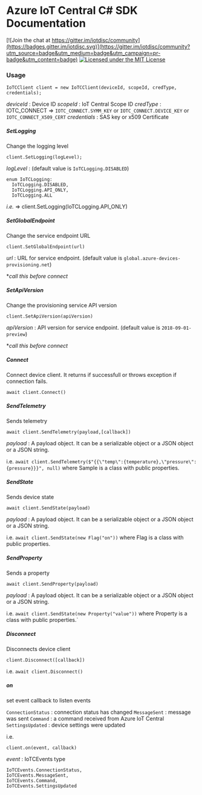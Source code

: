 # Azure IoT Central C# SDK Documentation

[![Join the chat at https://gitter.im/iotdisc/community](https://badges.gitter.im/iotdisc.svg)](https://gitter.im/iotdisc/community?utm_source=badge&utm_medium=badge&utm_campaign=pr-badge&utm_content=badge)
[![Licensed under the MIT License](https://img.shields.io/badge/License-MIT-blue.svg)](https://github.com/lucadruda/iotc-csharp-device-client/blob/master/LICENSE)



### Usage

```
IoTCClient client = new IoTCClient(deviceId, scopeId, credType, credentials);
```
*deviceId*   : Device ID
*scopeId*    : IoT Central Scope ID
*credType*   : IOTC_CONNECT => `IOTC_CONNECT.SYMM_KEY` or `IOTC_CONNECT.DEVICE_KEY` or `IOTC_CONNECT_X509_CERT`
*credentials*  : SAS key or x509 Certificate



##### SetLogging
Change the logging level
```
client.SetLogging(logLevel);
```

*logLevel*   : (default value is `IoTCLogging.DISABLED`)
```
enum IoTCLogging:
  IoTCLogging.DISABLED,
  IoTCLogging.API_ONLY,
  IoTCLogging.ALL
```

*i.e.* => client.SetLogging(IoTCLogging.API_ONLY)

##### SetGlobalEndpoint
Change the service endpoint URL
```
client.SetGlobalEndpoint(url)
```

*url*    : URL for service endpoint. (default value is `global.azure-devices-provisioning.net`)

\**call this before connect*

##### SetApiVersion
Change the provisioning service API version
```
client.SetApiVersion(apiVersion)
```

*apiVersion*    : API version for service endpoint. (default value is `2018-09-01-preview`)

\**call this before connect*

##### Connect
Connect device client. It returns if successfull or throws exception if connection fails.

```
await client.Connect()
```

##### SendTelemetry
Sends telemetry

```
await client.SendTelemetry(payload,[callback])
```

*payload*  : A payload object. It can be a serializable object or a JSON object or a JSON string.

i.e. `await client.SendTelemetry($"{{\"temp\":{temperature},\"pressure\":{pressure}}}", null)`
where Sample is a class with public properties.

##### SendState
Sends device state

```
await client.SendState(payload)
```

*payload*  : A payload object. It can be a serializable object or a JSON object or a JSON string.

i.e. `await client.SendState(new Flag("on"))`
where Flag is a class with public properties.

##### SendProperty
Sends a property

```
await client.SendProperty(payload)
```

*payload*  : A payload object. It can be a serializable object or a JSON object or a JSON string.

i.e. `await client.SendState(new Property("value"))`
where Property is a class with public properties.`

##### Disconnect
Disconnects device client

```
client.Disconnect([callback])
```

i.e. `await client.Disconnect()`

##### on
set event callback to listen events

`ConnectionStatus` : connection status has changed
`MessageSent`      : message was sent
`Command`          : a command received from Azure IoT Central
`SettingsUpdated`  : device settings were updated

i.e.
```
client.on(event, callback)
```
*event*  : IoTCEvents type
```
IoTCEvents.ConnectionStatus, 
IoTCEvents.MessageSent,
IoTCEvents.Command,
IoTCEvents.SettingsUpdated
```
